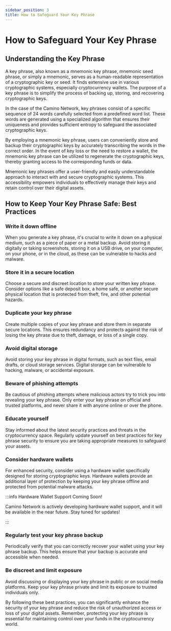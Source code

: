 ```yaml
---
sidebar_position: 3
title: How to Safeguard Your Key Phrase
---
```


# How to Safeguard Your Key Phrase

## Understanding the Key Phrase

A key phrase, also known as a mnemonic key phrase, mnemonic seed phrase, or simply
a mnemonic, serves as a human-readable representation of a cryptographic key or seed.
It finds extensive use in various cryptographic systems, especially cryptocurrency wallets.
The purpose of a key phrase is to simplify the process of backing up, storing, and
recovering cryptographic keys.

In the case of the Camino Network, key phrases consist of a specific sequence of 24 words
carefully selected from a predefined word list. These words are generated using a specialized
algorithm that ensures their uniqueness and provides sufficient entropy to safeguard
the associated cryptographic keys.

By employing a mnemonic key phrase, users can conveniently store and backup their cryptographic
keys by accurately transcribing the words in the correct order. In the event of key loss or
the need to restore a wallet, the mnemonic key phrase can be utilized to regenerate
the cryptographic keys, thereby granting access to the corresponding funds or data.

Mnemonic key phrases offer a user-friendly and easily understandable approach to interact with
and secure cryptographic systems. This accessibility empowers individuals to effectively manage
their keys and retain control over their digital assets.

## How to Keep Your Key Phrase Safe: Best Practices

### Write it down offline

When you generate a key phrase, it's crucial to write it down on
a physical medium, such as a piece of paper or a metal backup. Avoid storing it digitally or
taking screenshots, storing it on a USB drive, on your computer, on your phone, or in the cloud,
as these can be vulnerable to hacks and malware.

### Store it in a secure location

Choose a secure and discreet location to store your written
key phrase. Consider options like a safe deposit box, a home safe, or another secure physical
location that is protected from theft, fire, and other potential hazards.

### Duplicate your key phrase

Create multiple copies of your key phrase and store them in
separate secure locations. This ensures redundancy and protects against the risk of losing
the key phrase due to theft, damage, or loss of a single copy.

### Avoid digital storage

Avoid storing your key phrase in digital formats, such as text
files, email drafts, or cloud storage services. Digital storage can be vulnerable to hacking,
malware, or accidental exposure.

### Beware of phishing attempts

Be cautious of phishing attempts where malicious actors try
to trick you into revealing your key phrase. Only enter your key phrase on official and trusted
platforms, and never share it with anyone online or over the phone.

### Educate yourself

Stay informed about the latest security practices and threats in the
cryptocurrency space. Regularly update yourself on best practices for key phrase security to
ensure you are taking appropriate measures to safeguard your assets.

### Consider hardware wallets

For enhanced security, consider using a hardware wallet
specifically designed for storing cryptographic keys. Hardware wallets provide an additional
layer of protection by keeping your key phrase offline and protected from potential malware attacks.

:::info Hardware Wallet Support Coming Soon!

Camino Network is actively developing hardware wallet support, and it will be available
in the near future. Stay tuned for updates!

:::

### Regularly test your key phrase backup

Periodically verify that you can correctly recover your wallet using your key phrase backup.
This helps ensure that your backup is accurate and accessible when needed.

### Be discreet and limit exposure

Avoid discussing or displaying your key phrase in public or on social media platforms.
Keep your key phrase private and limit its exposure to trusted individuals only.

By following these best practices, you can significantly enhance the security of your key phrase
and reduce the risk of unauthorized access or loss of your digital assets. Remember, protecting
your key phrase is essential for maintaining control over your funds in the cryptocurrency world.
